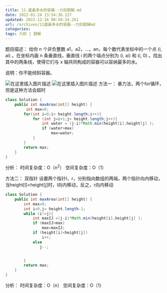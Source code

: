 ```yaml
---
title: 11.盛最多水的容器--力扣题解.md
date: 2022-01-24 13:54:36.227
updated: 2022-12-16 08:50:24.261
url: /archives/11盛最多水的容器--力扣题解md
categories: 
tags: 力扣 | 题解
---
```


﻿题目描述：
给你 n 个非负整数 a1，a2，...，an，每个数代表坐标中的一个点 (i, ai) 。在坐标内画 n 条垂直线，垂直线 i 的两个端点分别为 (i, ai) 和 (i, 0) 。找出其中的两条线，使得它们与 x 轴共同构成的容器可以容纳最多的水。

说明：你不能倾斜容器。

![在这里插入图片描述](https://img-blog.csdnimg.cn/951076630a3c41b8856a7a4f990b8dad.png?x-oss-process=image/watermark,type_d3F5LXplbmhlaQ,shadow_50,text_Q1NETiBA5bGx5Lit5pyJ5pyo,size_20,color_FFFFFF,t_70,g_se,x_16)
![在这里插入图片描述](https://img-blog.csdnimg.cn/e1e89e4c5cff440aa79b5264331854db.png?x-oss-process=image/watermark,type_d3F5LXplbmhlaQ,shadow_50,text_Q1NETiBA5bGx5Lit5pyJ5pyo,size_20,color_FFFFFF,t_70,g_se,x_16)
方法一：
暴力法，两个for循环，但是这种方法会超时

```java
class Solution {
    public int maxArea(int[] height) {
         int max=0;
        for(int i=0;i< height.length;i++){
            for (int j=i+1;j< height.length;j++){
                int water = (j-i)*Math.min(height[i],height[j] );
                if (water>max)
                    max=water;
            }
        }
        return max;
    }
}
```
分析：
时间复杂度：O（n<sup>2</sup>）
空间复杂度：O（1）

方法二：
双指针
设置两个指针l，r，分别指向数组的两端，两个指针向内移动，当height[l]<height[j]时，l向内移动，反之，r向内移动

```java
class Solution {
    public int maxArea(int[] height) {
        int max=0;
        int i=0,j= height.length-1;
        while (i!=j){
            int maxIJ =(j-i)*Math.min(height[i],height[j] );
            if (maxIJ>max)
                max=maxIJ;
            if (height[i]<height[j])
                i++;
            else
               j--;


        }
        return max;
    }
}
```
分析：
时间复杂度：O（n）
空间复杂度：O（1）